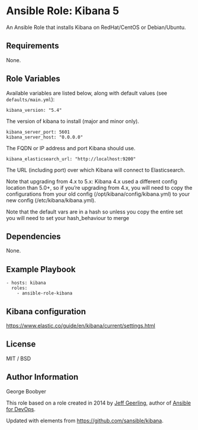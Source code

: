 # Ansible Role: Kibana 5


An Ansible Role that installs Kibana on RedHat/CentOS or Debian/Ubuntu.

## Requirements

None.

## Role Variables

Available variables are listed below, along with default values (see `defaults/main.yml`):

    kibana_version: "5.4"

The version of kibana to install (major and minor only).

    kibana_server_port: 5601
    kibana_server_host: "0.0.0.0"

The FQDN or IP address and port Kibana should use.

    kibana_elasticsearch_url: "http://localhost:9200"

The URL (including port) over which Kibana will connect to Elasticsearch.

Note that upgrading from 4.x to 5.x:
Kibana 4.x used a different config location than 5.0+, so if you’re upgrading from 4.x, you will need to copy the configurations from your old config (/opt/kibana/config/kibana.yml) to your new config (/etc/kibana/kibana.yml).


Note that the default vars are in a hash so unless you copy the entire set you will need to set your hash_behaviour to merge



## Dependencies

None.

## Example Playbook

    - hosts: kibana
      roles:
        - ansible-role-kibana


## Kibana configuration

https://www.elastic.co/guide/en/kibana/current/settings.html


## License

MIT / BSD

## Author Information
George Boobyer

This role based on a role created in 2014 by [Jeff Geerling](https://www.jeffgeerling.com/), author of [Ansible for DevOps](https://www.ansiblefordevops.com/).

Updated with elements from https://github.com/sansible/kibana.
